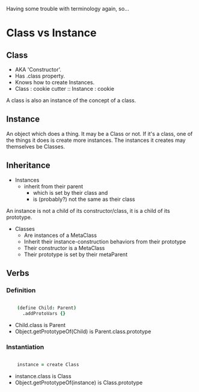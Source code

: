Having some trouble with terminology again, so...

# Class vs Instance

## Class

- AKA 'Constructor'.
- Has .class property.
- Knows how to create Instances.
- Class : cookie cutter :: Instance : cookie

A class is also an instance of the concept of a class.

## Instance

An object which does a thing. It may be a Class or not. If it's a class, one
of the things it does is create more instances. The instances it creates may
themselves be Classes.

## Inheritance

- Instances
  - inherit from their parent
    - which is set by their class and
    - is (probably?) not the same as their class

An instance is not a child of its constructor/class, it is a child of its
prototype.

- Classes
  - Are instances of a MetaClass
  - Inherit their instance-construction behaviors from their prototype
  - Their constructor is a MetaClass
  - Their prototype is set by their metaParent

## Verbs

### Definition

```coffee

    (define Child: Parent)
      .addProtoVars {}

```

- Child.class is Parent
- Object.getPrototypeOf(Child) is Parent.class.prototype

### Instantiation

```coffee

    instance = create Class

```

- instance.class is Class
- Object.getPrototypeOf(instance) is Class.prototype

